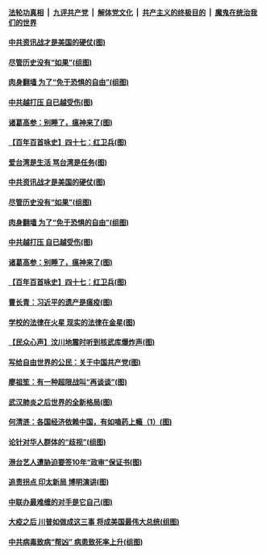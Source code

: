 

####  [法轮功真相](../../../../basic/blob/master/README.md?t=05101731) &nbsp;|&nbsp; [九评共产党](../../../../9ping.md/blob/master/README.md?t=05101731) &nbsp;|&nbsp; [解体党文化](../../../../jtdwh.md/blob/master/README.md?t=05101731)  &nbsp;|&nbsp; [共产主义的终极目的](../../../../gczydzjmd.md/blob/master/README.md?t=05101731) &nbsp;|&nbsp; [魔鬼在统治我们的世界](../../../../mgztzwmdsj.md/blob/master/README.md?t=05101731) 

#### [中共资讯战才是美国的硬仗(图)](../pages/p4/932736.md?t=05101731) 

#### [尽管历史没有“如果”(组图)](../pages/p4/932733.md?t=05101731) 

#### [肉身翻墙 为了“免于恐惧的自由”(组图)](../pages/p4/932695.md?t=05101731) 

#### [中共越打压 自已越受伤(图)](../pages/p4/932730.md?t=05101731) 

#### [诸葛高参：别睡了，瘟神来了(图)](../pages/p4/932732.md?t=05101731) 

#### [【百年百首咏史】四十七：红卫兵(图)](../pages/p4/932711.md?t=05101731) 

#### [爱台湾是生活 骂台湾是任务(图)](../pages/p4/932740.md?t=05101731) 

#### [中共资讯战才是美国的硬仗(图)](../pages/p4/932736.md?t=05101731) 

#### [尽管历史没有“如果”(组图)](../pages/p4/932733.md?t=05101731) 

#### [肉身翻墙 为了“免于恐惧的自由”(组图)](../pages/p4/932695.md?t=05101731) 

#### [中共越打压 自已越受伤(图)](../pages/p4/932730.md?t=05101731) 

#### [诸葛高参：别睡了，瘟神来了(图)](../pages/p4/932732.md?t=05101731) 

#### [【百年百首咏史】四十七：红卫兵(图)](../pages/p4/932711.md?t=05101731) 

#### [曹长青：习近平的遗产是瘟疫(图)](../pages/p4/932716.md?t=05101731) 

#### [学校的法律在火星 现实的法律在金星(图)](../pages/p4/932615.md?t=05101731) 

#### [【民众心声】汶川地震时听到核武库爆炸声(图)](../pages/p4/932498.md?t=05101731) 

#### [写给自由世界的公民：关于中国共产党(图)](../pages/p4/932623.md?t=05101731) 

#### [廖祖笙：有一种超限战叫“再谈谈”(图)](../pages/p4/932617.md?t=05101731) 

#### [武汉肺炎之后世界的全新格局(图)](../pages/p4/932486.md?t=05101731) 

#### [何清涟：各国经济依赖中国，有如嗑药上瘾（1）(图)](../pages/p4/932612.md?t=05101731) 

#### [论针对华人群体的“歧视”(组图)](../pages/p4/932598.md?t=05101731) 

#### [港台艺人遭胁迫要签10年“政审”保证书(图)](../pages/p4/932521.md?t=05101731) 

#### [追责拐点 印太新局 博明演讲(图)](../pages/p4/932516.md?t=05101731) 

#### [中联办最难缠的对手是它自己(图)](../pages/p4/932483.md?t=05101731) 

#### [大疫之后 川普如做成这三事 将成美国最伟大总统(组图)](../pages/p4/932480.md?t=05101731) 

#### [中共病毒致病“帮凶” 病患致死率上升(组图)](../pages/p4/932489.md?t=05101731) 

